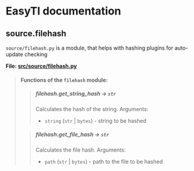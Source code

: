 # EasyTl documentation

## source.filehash
`source/filehash.py` is a module, that helps with hashing plugins for auto-update checking

**File: [src/source/filehash.py](../../src/source/filehash.py)**

> #### Functions of the `filehash` module:
> 
>> ##### filehash.get_string_hash -> `str`
>> Calculates the hash of the string. Arguments:
>> - `string` (`str` | `bytes`) - string to be hashed
> 
>> ##### filehash.get_file_hash -> `str`
>> Calculates the file hash. Arguments:
>> - `path` (`str` | `bytes`) - path to the file to be hashed